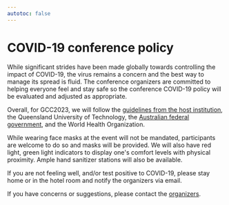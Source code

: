 ```yaml
---
autotoc: false
---
```


<slot name="/events/gcc2023/header" />

# COVID-19 conference policy

While significant strides have been made globally towards controlling the impact
of COVID-19, the virus remains a concern and the best way to manage its spread
is fluid. The conference organizers are committed to helping everyone feel and
stay safe so the conference COVID-19 policy will be evaluated and adjusted as
appropriate.

Overall, for GCC2023, we will follow the [guidelines from the host
institution](https://www.qut.edu.au/additional/coronavirus), the Queensland
University of Technology, the [Australian federal
government](https://www.health.gov.au/health-alerts/covid-19/international-travel),
and the World Health Organization.

While wearing face masks at the event will not be mandated, participants are
welcome to do so and masks will be provided. We will also have red light, green
light indicators to display one's comfort levels with physical proximity. Ample
hand sanitizer stations will also be available.

If you are not feeling well, and/or test positive to COVID-19, please stay home
or in the hotel room and notify the organizers via email.

If you have concerns or suggestions, please contact the
[organizers](/events/gcc2023/organizers/).
